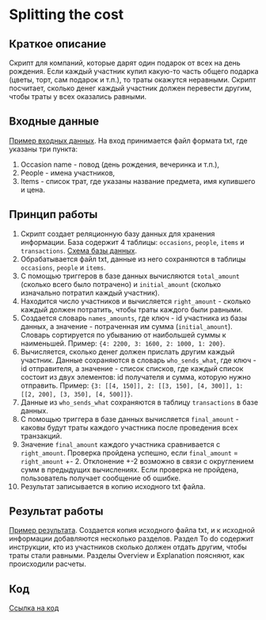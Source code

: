 # Splitting the cost

## Краткое описание
Скрипт для компаний, которые дарят один подарок от всех на день рождения. Если каждый участник купил какую-то часть общего подарка (цветы, торт, сам подарок и т.п.), то траты окажутся неравными. Скрипт посчитает, сколько денег каждый участник должен перевести другим, чтобы траты у всех оказались равными.

## Входные данные
[Пример входных данных](input_splitting_the_cost.txt).
На вход принимается файл формата txt, где указаны три пункта: 
1. Occasion name - повод (день рождения, вечеринка и т.п.),
2. People - имена участников,
3. Items - список трат, где указаны название предмета, имя купившего и цена.

## Принцип работы
1. Скрипт создает реляционную базу данных для хранения информации. База содержит 4 таблицы: `occasions`, `people`, `items` и `transactions`. [Схема базы данных](database_scheme_splitting_the_cost.jpg).
2. Обрабатывается файл txt, данные из него сохраняются в таблицы `occasions`, `people` и `items`.
3. С помощью триггеров в базе данных вычисляются `total_amount` (сколько всего было потрачено) и `initial_amount` (сколько изначально потратил каждый участник).
4. Находится число участников и вычисляется `right_amount` - сколько каждый должен потратить, чтобы траты каждого были равными.
5. Создается словарь `names_amounts`, где ключ - id участника из базы данных, а значение - потраченная им сумма (`initial_amount`). Словарь сортируется по убыванию от наибольшей суммы к наименьшей. Пример: `{4: 2200, 3: 1600, 2: 1000, 1: 200}`.
6.  Вычисляется, сколько денег должен прислать другим каждый участник. Данные сохраняются в словарь `who_sends_what`, где ключ - id отправителя, а значение - список списков, где каждый список состоит из двух элементов: id получателя и сумма, которую нужно отправить. Пример: `{3: [[4, 150]], 2: [[3, 150], [4, 300]], 1: [[2, 200], [3, 350], [4, 500]]}`.
7.  Данные из `who_sends_what` сохраняются в таблицу `transactions` в базе данных.
8.  С помощью триггера в базе данных вычисляется `final_amount` - каковы будут траты каждого участника после проведения всех транзакций.
9.  Значение `final_amount` каждого участника сравнивается с `right_amount`. Проверка пройдена успешно, если `final_amount` = `right_amount` +- 2. Отклонение +-2 возможно в связи с округлением сумм в предыдущих вычислениях. Если проверка не пройдена, пользователь получает сообщение об ошибке.
10.  Результат записывается в копию исходного txt файла.

## Результат работы
[Пример результата](result_splitting_the_cost.txt).
Создается копия исходного файла txt, и к исходной информации добавляются несколько разделов. Раздел To do содержит инструкции, кто из участников сколько должен отдать другим, чтобы траты стали равными. Разделы Overview и Explanation поясняют, как происходили расчеты.

## Код
[Ссылка на код](splitting_the_cost.py)
